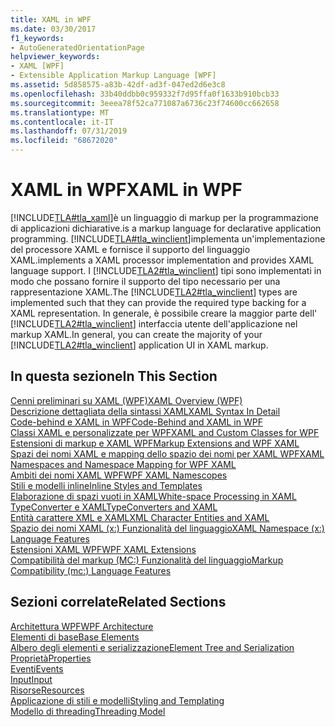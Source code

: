 ```yaml
---
title: XAML in WPF
ms.date: 03/30/2017
f1_keywords:
- AutoGeneratedOrientationPage
helpviewer_keywords:
- XAML [WPF]
- Extensible Application Markup Language [WPF]
ms.assetid: 5d858575-a83b-42df-ad3f-047ed2d6e3c8
ms.openlocfilehash: 33b40ddbb0c959332f7d95ffa0f1633b910bcb33
ms.sourcegitcommit: 3eeea78f52ca771087a6736c23f74600cc662658
ms.translationtype: MT
ms.contentlocale: it-IT
ms.lasthandoff: 07/31/2019
ms.locfileid: "68672020"
---
```

# <a name="xaml-in-wpf"></a><span data-ttu-id="5ef39-102">XAML in WPF</span><span class="sxs-lookup"><span data-stu-id="5ef39-102">XAML in WPF</span></span>

[!INCLUDE[TLA#tla_xaml](../../../../includes/tlasharptla-xaml-md.md)]<span data-ttu-id="5ef39-103">è un linguaggio di markup per la programmazione di applicazioni dichiarative.</span><span class="sxs-lookup"><span data-stu-id="5ef39-103">is a markup language for declarative application programming.</span></span> [!INCLUDE[TLA#tla_winclient](../../../../includes/tlasharptla-winclient-md.md)]<span data-ttu-id="5ef39-104">implementa un'implementazione del processore XAML e fornisce il supporto del linguaggio XAML.</span><span class="sxs-lookup"><span data-stu-id="5ef39-104">implements a XAML processor implementation and provides XAML language support.</span></span> <span data-ttu-id="5ef39-105">I [!INCLUDE[TLA2#tla_winclient](../../../../includes/tla2sharptla-winclient-md.md)] tipi sono implementati in modo che possano fornire il supporto del tipo necessario per una rappresentazione XAML.</span><span class="sxs-lookup"><span data-stu-id="5ef39-105">The [!INCLUDE[TLA2#tla_winclient](../../../../includes/tla2sharptla-winclient-md.md)] types are implemented such that they can provide the required type backing for a XAML representation.</span></span> <span data-ttu-id="5ef39-106">In generale, è possibile creare la maggior parte dell' [!INCLUDE[TLA2#tla_winclient](../../../../includes/tla2sharptla-winclient-md.md)] interfaccia utente dell'applicazione nel markup XAML.</span><span class="sxs-lookup"><span data-stu-id="5ef39-106">In general, you can create the majority of your [!INCLUDE[TLA2#tla_winclient](../../../../includes/tla2sharptla-winclient-md.md)] application UI in XAML markup.</span></span>  
  
## <a name="in-this-section"></a><span data-ttu-id="5ef39-107">In questa sezione</span><span class="sxs-lookup"><span data-stu-id="5ef39-107">In This Section</span></span>  

[<span data-ttu-id="5ef39-108">Cenni preliminari su XAML (WPF)</span><span class="sxs-lookup"><span data-stu-id="5ef39-108">XAML Overview (WPF)</span></span>](xaml-overview-wpf.md)  
[<span data-ttu-id="5ef39-109">Descrizione dettagliata della sintassi XAML</span><span class="sxs-lookup"><span data-stu-id="5ef39-109">XAML Syntax In Detail</span></span>](xaml-syntax-in-detail.md)  
[<span data-ttu-id="5ef39-110">Code-behind e XAML in WPF</span><span class="sxs-lookup"><span data-stu-id="5ef39-110">Code-Behind and XAML in WPF</span></span>](code-behind-and-xaml-in-wpf.md)  
[<span data-ttu-id="5ef39-111">Classi XAML e personalizzate per WPF</span><span class="sxs-lookup"><span data-stu-id="5ef39-111">XAML and Custom Classes for WPF</span></span>](xaml-and-custom-classes-for-wpf.md)  
[<span data-ttu-id="5ef39-112">Estensioni di markup e XAML WPF</span><span class="sxs-lookup"><span data-stu-id="5ef39-112">Markup Extensions and WPF XAML</span></span>](markup-extensions-and-wpf-xaml.md)  
[<span data-ttu-id="5ef39-113">Spazi dei nomi XAML e mapping dello spazio dei nomi per XAML WPF</span><span class="sxs-lookup"><span data-stu-id="5ef39-113">XAML Namespaces and Namespace Mapping for WPF XAML</span></span>](xaml-namespaces-and-namespace-mapping-for-wpf-xaml.md)  
[<span data-ttu-id="5ef39-114">Ambiti dei nomi XAML WPF</span><span class="sxs-lookup"><span data-stu-id="5ef39-114">WPF XAML Namescopes</span></span>](wpf-xaml-namescopes.md)  
[<span data-ttu-id="5ef39-115">Stili e modelli inline</span><span class="sxs-lookup"><span data-stu-id="5ef39-115">Inline Styles and Templates</span></span>](inline-styles-and-templates.md)  
[<span data-ttu-id="5ef39-116">Elaborazione di spazi vuoti in XAML</span><span class="sxs-lookup"><span data-stu-id="5ef39-116">White-space Processing in XAML</span></span>](../../xaml-services/whitespace-processing-in-xaml.md)  
[<span data-ttu-id="5ef39-117">TypeConverter e XAML</span><span class="sxs-lookup"><span data-stu-id="5ef39-117">TypeConverters and XAML</span></span>](typeconverters-and-xaml.md)  
[<span data-ttu-id="5ef39-118">Entità carattere XML e XAML</span><span class="sxs-lookup"><span data-stu-id="5ef39-118">XML Character Entities and XAML</span></span>](../../xaml-services/xml-character-entities-and-xaml.md)  
[<span data-ttu-id="5ef39-119">Spazio dei nomi XAML (x:) Funzionalità del linguaggio</span><span class="sxs-lookup"><span data-stu-id="5ef39-119">XAML Namespace (x:) Language Features</span></span>](../../xaml-services/xaml-namespace-x-language-features.md)  
[<span data-ttu-id="5ef39-120">Estensioni XAML WPF</span><span class="sxs-lookup"><span data-stu-id="5ef39-120">WPF XAML Extensions</span></span>](wpf-xaml-extensions.md)  
[<span data-ttu-id="5ef39-121">Compatibilità del markup (MC:) Funzionalità del linguaggio</span><span class="sxs-lookup"><span data-stu-id="5ef39-121">Markup Compatibility (mc:) Language Features</span></span>](markup-compatibility-mc-language-features.md)  
  
## <a name="related-sections"></a><span data-ttu-id="5ef39-122">Sezioni correlate</span><span class="sxs-lookup"><span data-stu-id="5ef39-122">Related Sections</span></span>  

[<span data-ttu-id="5ef39-123">Architettura WPF</span><span class="sxs-lookup"><span data-stu-id="5ef39-123">WPF Architecture</span></span>](wpf-architecture.md)  
[<span data-ttu-id="5ef39-124">Elementi di base</span><span class="sxs-lookup"><span data-stu-id="5ef39-124">Base Elements</span></span>](base-elements.md)  
[<span data-ttu-id="5ef39-125">Albero degli elementi e serializzazione</span><span class="sxs-lookup"><span data-stu-id="5ef39-125">Element Tree and Serialization</span></span>](element-tree-and-serialization.md)  
[<span data-ttu-id="5ef39-126">Proprietà</span><span class="sxs-lookup"><span data-stu-id="5ef39-126">Properties</span></span>](properties-wpf.md)  
[<span data-ttu-id="5ef39-127">Eventi</span><span class="sxs-lookup"><span data-stu-id="5ef39-127">Events</span></span>](events-wpf.md)  
[<span data-ttu-id="5ef39-128">Input</span><span class="sxs-lookup"><span data-stu-id="5ef39-128">Input</span></span>](input-wpf.md)  
[<span data-ttu-id="5ef39-129">Risorse</span><span class="sxs-lookup"><span data-stu-id="5ef39-129">Resources</span></span>](resources-wpf.md)  
[<span data-ttu-id="5ef39-130">Applicazione di stili e modelli</span><span class="sxs-lookup"><span data-stu-id="5ef39-130">Styling and Templating</span></span>](../controls/styling-and-templating.md)  
[<span data-ttu-id="5ef39-131">Modello di threading</span><span class="sxs-lookup"><span data-stu-id="5ef39-131">Threading Model</span></span>](threading-model.md)
